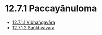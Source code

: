 # 12.7.1 Paccayānuloma

* [12.7.1.1 Vibhaṅgavāra](12.7.1/12.7.1.1.md)
* [12.7.1.2 Saṅkhyāvāra](12.7.1/12.7.1.2.md)
